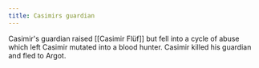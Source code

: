```yaml
---
title: Casimirs guardian
---
```


Casimir's guardian raised [[Casimir Flüf]] but fell into a cycle of abuse which left Casimir mutated into a blood hunter. Casimir killed his guardian and fled to Argot. 